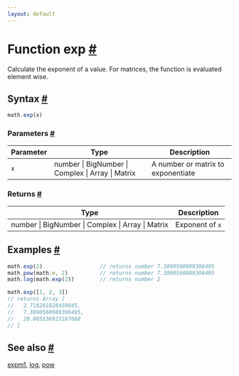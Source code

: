 ```yaml
---
layout: default
---
```


<!-- Note: This file is automatically generated from source code comments. Changes made in this file will be overridden. -->

<h1 id="function-exp">Function exp <a href="#function-exp" title="Permalink">#</a></h1>

Calculate the exponent of a value.
For matrices, the function is evaluated element wise.


<h2 id="syntax">Syntax <a href="#syntax" title="Permalink">#</a></h2>

```js
math.exp(x)
```

<h3 id="parameters">Parameters <a href="#parameters" title="Permalink">#</a></h3>

Parameter | Type | Description
--------- | ---- | -----------
`x` | number &#124; BigNumber &#124; Complex &#124; Array &#124; Matrix | A number or matrix to exponentiate

<h3 id="returns">Returns <a href="#returns" title="Permalink">#</a></h3>

Type | Description
---- | -----------
number &#124; BigNumber &#124; Complex &#124; Array &#124; Matrix | Exponent of `x`


<h2 id="examples">Examples <a href="#examples" title="Permalink">#</a></h2>

```js
math.exp(2)                  // returns number 7.3890560989306495
math.pow(math.e, 2)          // returns number 7.3890560989306495
math.log(math.exp(2))        // returns number 2

math.exp([1, 2, 3])
// returns Array [
//   2.718281828459045,
//   7.3890560989306495,
//   20.085536923187668
// ]
```


<h2 id="see-also">See also <a href="#see-also" title="Permalink">#</a></h2>

[expm1](expm1.html),
[log](log.html),
[pow](pow.html)
